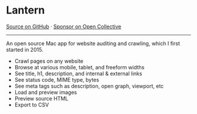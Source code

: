 # Lantern

<div>
  <a href="https://github.com/RoyalIcing/Lantern">Source on GitHub</a>
  ·
  <a href="https://opencollective.com/lantern">Sponsor on Open Collective</a>
</div>

---

An open source Mac app for website auditing and crawling, which I first started in 2015.

- Crawl pages on any website
- Browse at various mobile, tablet, and freeform widths
- See title, h1, description, and internal & external links
- See status code, MIME type, bytes
- See meta tags such as description, open graph, viewport, etc
- Load and preview images
- Preview source HTML
- Export to CSV
